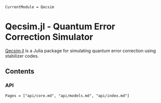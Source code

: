 ```@meta
CurrentModule = Qecsim
```

# Qecsim.jl - Quantum Error Correction Simulator

[Qecsim.jl](https://github.com/dkt29/Qecsim.jl) is a Julia package for simulating quantum
error correction using stabilizer codes.

## Contents

### API
```@contents
Pages = ["api/core.md", "api/models.md", "api/index.md"]
```
